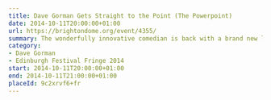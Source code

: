 ```yaml
---
title: Dave Gorman Gets Straight to the Point (The Powerpoint)
date: 2014-10-11T20:00:00+01:00
url: https://brightondome.org/event/4355/
summary: The wonderfully innovative comedian is back with a brand new live show that promises more of his unique blend of stand-up comedy and visual story-telling.
category:
- Dave Gorman
- Edinburgh Festival Fringe 2014
start: 2014-10-11T20:00:00+01:00
end: 2014-10-11T21:00:00+01:00
placeId: 9c2xrvf6+fr
---
```

